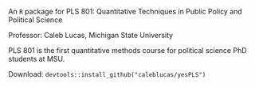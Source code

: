 An `R` package for PLS 801: Quantitative Techniques in Public Policy and Political Science

Professor: Caleb Lucas, Michigan State University

PLS 801 is the first quantitative methods course for political science PhD students at MSU.

Download: `devtools::install_github("caleblucas/yesPLS")`
